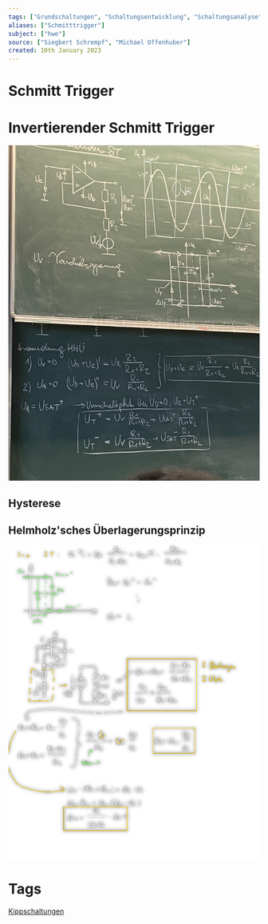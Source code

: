 ```yaml
---
tags: ["Grundschaltungen", "Schaltungsentwicklung", "Schaltungsanalyse"]
aliases: ["Schmitttrigger"]
subject: ["hwe"]
source: ["Siegbert Schrempf", "Michael Offenhuber"]
created: 10th January 2023
---
```


# Schmitt Trigger

# Invertierender Schmitt Trigger

![IMG_3622](assets/IMG_3622.jpeg)

## Hysterese

## Helmholz'sches Überlagerungsprinzip

![invST-calc2](assets/invST-calc2.png)

# Tags

[Kippschaltungen](Oszillatoren/Kippschaltungen.md)
